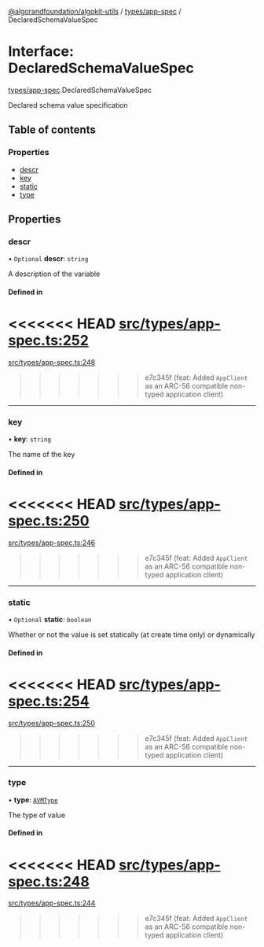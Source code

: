 [@algorandfoundation/algokit-utils](../README.md) / [types/app-spec](../modules/types_app_spec.md) / DeclaredSchemaValueSpec

# Interface: DeclaredSchemaValueSpec

[types/app-spec](../modules/types_app_spec.md).DeclaredSchemaValueSpec

Declared schema value specification

## Table of contents

### Properties

- [descr](types_app_spec.DeclaredSchemaValueSpec.md#descr)
- [key](types_app_spec.DeclaredSchemaValueSpec.md#key)
- [static](types_app_spec.DeclaredSchemaValueSpec.md#static)
- [type](types_app_spec.DeclaredSchemaValueSpec.md#type)

## Properties

### descr

• `Optional` **descr**: `string`

A description of the variable

#### Defined in

<<<<<<< HEAD
[src/types/app-spec.ts:252](https://github.com/algorandfoundation/algokit-utils-ts/blob/main/src/types/app-spec.ts#L252)
=======
[src/types/app-spec.ts:248](https://github.com/algorandfoundation/algokit-utils-ts/blob/main/src/types/app-spec.ts#L248)
>>>>>>> e7c345f (feat: Added `AppClient` as an ARC-56 compatible non-typed application client)

___

### key

• **key**: `string`

The name of the key

#### Defined in

<<<<<<< HEAD
[src/types/app-spec.ts:250](https://github.com/algorandfoundation/algokit-utils-ts/blob/main/src/types/app-spec.ts#L250)
=======
[src/types/app-spec.ts:246](https://github.com/algorandfoundation/algokit-utils-ts/blob/main/src/types/app-spec.ts#L246)
>>>>>>> e7c345f (feat: Added `AppClient` as an ARC-56 compatible non-typed application client)

___

### static

• `Optional` **static**: `boolean`

Whether or not the value is set statically (at create time only) or dynamically

#### Defined in

<<<<<<< HEAD
[src/types/app-spec.ts:254](https://github.com/algorandfoundation/algokit-utils-ts/blob/main/src/types/app-spec.ts#L254)
=======
[src/types/app-spec.ts:250](https://github.com/algorandfoundation/algokit-utils-ts/blob/main/src/types/app-spec.ts#L250)
>>>>>>> e7c345f (feat: Added `AppClient` as an ARC-56 compatible non-typed application client)

___

### type

• **type**: [`AVMType`](../modules/types_app_spec.md#avmtype)

The type of value

#### Defined in

<<<<<<< HEAD
[src/types/app-spec.ts:248](https://github.com/algorandfoundation/algokit-utils-ts/blob/main/src/types/app-spec.ts#L248)
=======
[src/types/app-spec.ts:244](https://github.com/algorandfoundation/algokit-utils-ts/blob/main/src/types/app-spec.ts#L244)
>>>>>>> e7c345f (feat: Added `AppClient` as an ARC-56 compatible non-typed application client)
